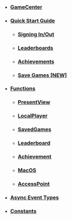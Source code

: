 * ### [GameCenter](Home)
* ### [Quick Start Guide](Quick_Start_Guide)
  * ### [Signing In/Out](Quick_Start_Guide#signing-inout)
  * ### [Leaderboards](Quick_Start_Guide#leaderboards)
  * ### [Achievements](Quick_Start_Guide#achievements)
  * ### [Save Games \[NEW\]](Quick_Start_Guide#save-games-new)
* ### [Functions](Functions)
  * ### [PresentView](Functions#presentview)
  * ### [LocalPlayer](Functions#localplayer)
  * ### [SavedGames](Functions#savedgames)
  * ### [Leaderboard](Functions#leaderboard)
  * ### [Achievement](Functions#achievement)
  * ### [MacOS](Functions#macos)
  * ### [AccessPoint](Functions#accesspoint)
* ### [Async Event Types](Async_Event_Types)
* ### [Constants](Constants)
